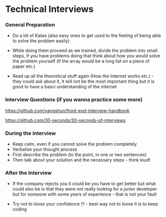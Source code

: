 # Technical Interviews

### General Preparation

* Do a lot of Katas (also easy ones to get used to the feeling of being able to solve the problem easily)

* While doing them proceed as we trained, divide the problem into small steps, if you have problems doing that think about how you would solve the problem yourself (if the array would be a long list on a piece of paper etc.)

* Read up all the theoretical stuff again (How the Internet works etc.) - they could ask about it, it will not be the most important thing but it is good to have a basci understanding of the internet



### Interview Questions (if you wanna practice some more)

https://github.com/yangshun/front-end-interview-handbook

https://github.com/30-seconds/30-seconds-of-interviews

### During the interview

* Keep calm, even if you cannot solve the problem completely
* Verbalize your thought process
* First describe the problem (to the point, in one or two sentences)
* Then talk about your solution and the necessary steps - think loud!

### After the Interview

* If the company rejects you it could be you have to get better but what could also be is that they were not really looking for a junior developer but for someone with some years of experience - that is not your fault

* Try not to loose your confidence !!! - best way not to loose it is to keep coding